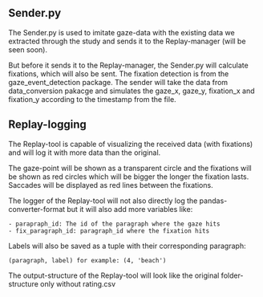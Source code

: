 ## Sender.py

The Sender.py is used to imitate gaze-data with the existing data we extracted through the study and sends it to the 
Replay-manager (will be seen soon).

But before it sends it to the Replay-manager, the Sender.py will calculate fixations, which will also be sent.
The fixation detection is from the gaze_event_detection package. 
The sender will take the data from data_conversion pakacge and simulates the gaze_x, gaze_y, fixation_x and fixation_y
according to the timestamp from the file.


## Replay-logging

The Replay-tool is capable of visualizing the received data (with fixations) and will log it with more data than the
original.

The gaze-point will be shown as a transparent circle and the fixations will be shown as red circles which will be bigger
the longer the fixation lasts. Saccades will be displayed as red lines between the fixations.

The logger of the Replay-tool will not also directly log the pandas-converter-format but it will also add more variables
like:

    - parapraph_id: The id of the paragraph where the gaze hits
    - fix_paragraph_id: paragraph_id where the fixation hits
    
Labels will also be saved as a tuple with their corresponding paragraph:
    
    (paragraph, label) for example: (4, 'beach') 
    

The output-structure of the Replay-tool will look like the original folder-structure only without rating.csv


